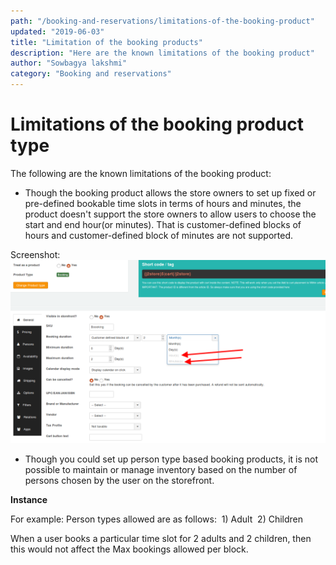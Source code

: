 ```yaml
---
path: "/booking-and-reservations/limitations-of-the-booking-product"
updated: "2019-06-03"
title: "Limitation of the booking products"
description: "Here are the known limitations of the booking product"
author: "Sowbagya lakshmi"
category: "Booking and reservations"
---
```


# Limitations of the booking product type

The following are the known limitations of the booking product:

- Though the booking product allows the store owners to set up fixed or pre-defined bookable time slots in terms of hours and minutes, the product doesn't support the store owners to allow users to choose the start and end hour(or minutes). That is customer-defined blocks of hours and customer-defined block of minutes are not supported.

Screenshot:
![Minutes-hourly-blocks-not-allowed](https://raw.githubusercontent.com/j2store/doc-images/master//booking-and-reservations/Limitations-of-the-booking-product/minutes-hours-blocks.png)
- Though you could set up person type based booking products, it is not possible to maintain or manage inventory based on the number of persons chosen by the user on the storefront.

**Instance**

For example: Person types allowed are as follows:
 1) Adult
 2) Children

 When a user books a particular time slot for 2 adults and 2 children, then this would not affect the Max bookings allowed per block.



